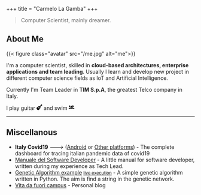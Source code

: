 +++
title = "Carmelo La Gamba"
+++

> Computer Scientist, mainly dreamer.

## About Me

{{< figure class="avatar" src="/me.jpg" alt="me">}}

I'm a computer scientist, skilled in **cloud-based architectures, enterprise applications and team leading**.
Usually I learn and develop new project in different computer science fields as IoT and Artificial Intelligence.

Currently I'm Team Leader in **TIM S.p.A**, the greatest Telco company in Italy. 

I play guitar <img style="display:inline;" src="../guitar.svg" width="15" height="15" /> and swim <img style="display:inline" src="../swimmer-solid.svg" width="15" height="15" />


---

## Miscellanous

- **Italy Covid19** ---> ([Android](https://drive.google.com/file/d/1WCq0tsjxC3-R9Kto39po3QZjoTwB_JLX/view?usp=sharing) or [Other platforms](https://italy-covid19.herokuapp.com/)) - The complete dashboard for tracing italian pandemic data of covid19
- [Manuale del Software Developer](https://github.com/carmelolg/it-pragmatic-programmer/blob/master/Manuale%20del%20Software%20Developer%20-%20v1.pdf) - A little manual for software developer, written during my experience as Tech Lead.
- [Genetic Algorithm example](https://github.com/carmelolg/genetic-algorithm-learning) <small>[live execution](https://www.youtube.com/watch?v=LxNrOD7fif0)</small> - A simple genetic algorithm written in Python. The aim is find a string in the genetic network. 
- [Vita da fuori campus](https://vitadafuoricampus.home.blog/) - Personal blog
